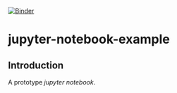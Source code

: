 [![Binder](https://mybinder.org/badge_logo.svg)](https://mybinder.org/v2/gh/fowler-lab/jupyter-notebook-example/HEAD)


# jupyter-notebook-example

## Introduction

A prototype *jupyter notebook*. 
